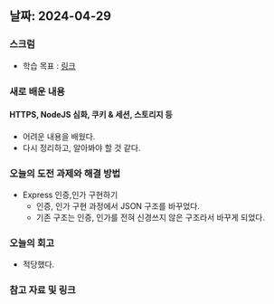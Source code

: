 ## 날짜: 2024-04-29

### 스크럼
- 학습 목표 : [링크](https://www.notion.so/goorm/24-04-29-07bae62b7df04b789d835d7aaa9dc0ea?pvs=4)

### 새로 배운 내용
#### HTTPS, NodeJS 심화, 쿠키 & 세션, 스토리지 등
- 어려운 내용을 배웠다.
- 다시 정리하고, 알아봐야 할 것 같다.

### 오늘의 도전 과제와 해결 방법
- Express 인증,인가 구현하기
    - 인증, 인가 구현 과정에서 JSON 구조를 바꾸었다.
    - 기존 구조는 인증, 인가를 전혀 신경쓰지 않은 구조라서 바꾸게 되었다.

### 오늘의 회고
- 적당했다.

### 참고 자료 및 링크
